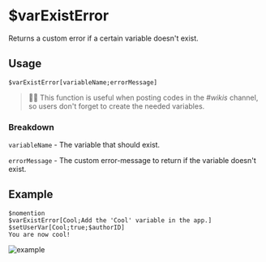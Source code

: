 # $varExistError
Returns a custom error if a certain variable doesn't exist.

## Usage
```
$varExistError[variableName;errorMessage]
```
> 🧙‍♂️ This function is useful when posting codes in the *#wikis* channel, so users don't forget to create the needed variables.

### Breakdown
`variableName` - The variable that should exist.

`errorMessage` - The custom error-message to return if the variable doesn't exist.

## Example
```
$nomention
$varExistError[Cool;Add the 'Cool' variable in the app.]
$setUserVar[Cool;true;$authorID]
You are now cool!
```

![example](https://user-images.githubusercontent.com/69215413/125121239-9a7b1680-e0c1-11eb-8ceb-b9b695f1b89f.png)
